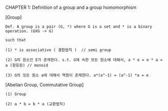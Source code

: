 CHAPTER 1: Definition of a group and a group homomorphism

[Group]

    Def. A group is a pair (G, *) where G is a set and * is a binary operation. (GXG -> G)

    such that

    (1) * is associative ( 결합법칙 )  // semi group

    (2) G의 원소인 E가 존재한다. s.t. G에 속한 모든 원소에 대해서, a * e = e * a = a (항등원) // monoid

    (3) G의 모든 원소 a에 대해서 역원이 존재한다. a*(a^-1) = (a^-1) *a = e 


[Abelian Group, Commutative Group]

    (1) Group

    (2) a * b = b * a (교환법칙)
